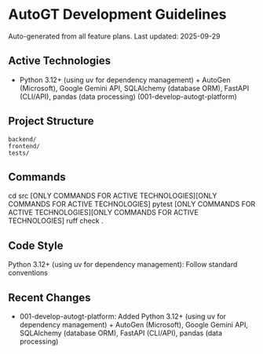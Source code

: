 # AutoGT Development Guidelines

Auto-generated from all feature plans. Last updated: 2025-09-29

## Active Technologies
- Python 3.12+ (using uv for dependency management) + AutoGen (Microsoft), Google Gemini API, SQLAlchemy (database ORM), FastAPI (CLI/API), pandas (data processing) (001-develop-autogt-platform)

## Project Structure
```
backend/
frontend/
tests/
```

## Commands
cd src [ONLY COMMANDS FOR ACTIVE TECHNOLOGIES][ONLY COMMANDS FOR ACTIVE TECHNOLOGIES] pytest [ONLY COMMANDS FOR ACTIVE TECHNOLOGIES][ONLY COMMANDS FOR ACTIVE TECHNOLOGIES] ruff check .

## Code Style
Python 3.12+ (using uv for dependency management): Follow standard conventions

## Recent Changes
- 001-develop-autogt-platform: Added Python 3.12+ (using uv for dependency management) + AutoGen (Microsoft), Google Gemini API, SQLAlchemy (database ORM), FastAPI (CLI/API), pandas (data processing)

<!-- MANUAL ADDITIONS START -->
<!-- MANUAL ADDITIONS END -->